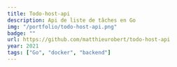 ```yaml
---
title: Todo-host-api
description: Api de liste de tâches en Go
img: "/portfolio/todo-host-api.png"
badge: ""
url: https://github.com/matthieurobert/todo-host-api
year: 2021
tags: ["Go", "docker", "backend"]
---
```

